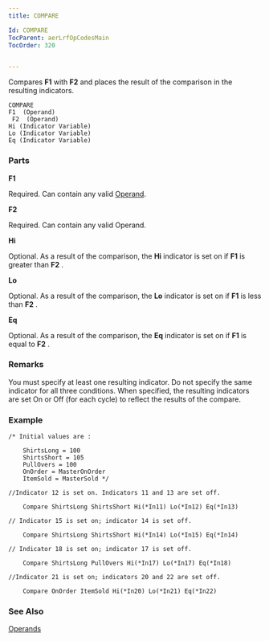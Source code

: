 ```yaml
---
title: COMPARE

Id: COMPARE
TocParent: aerLrfOpCodesMain
TocOrder: 320


---
```


Compares **F1** with **F2** and places the result of the comparison in the resulting indicators. 

```
COMPARE
F1  (Operand)
 F2  (Operand)
Hi (Indicator Variable)
Lo (Indicator Variable)
Eq (Indicator Variable)
```

### Parts

**F1** 

Required. Can contain any valid [Operand](Operands.html).


**F2** 

Required. Can contain any valid Operand.


**Hi** 

Optional. As a result of the comparison, the **Hi** indicator is set on if **F1** is greater than **F2** .


**Lo** 

Optional. As a result of the comparison, the **Lo** indicator is set on if **F1** is less than **F2** .


**Eq** 

Optional. As a result of the comparison, the **Eq** indicator is set on if **F1** is equal to **F2** .


### Remarks
You must specify at least one resulting indicator. Do not specify the same indicator for all three conditions. When specified, the resulting indicators are set On or Off (for each cycle) to reflect the results of the compare. 

### Example

```
/* Initial values are :

    ShirtsLong = 100
    ShirtsShort = 105
    PullOvers = 100
    OnOrder = MasterOnOrder
    ItemSold = MasterSold */

//Indicator 12 is set on. Indicators 11 and 13 are set off.

    Compare ShirtsLong ShirtsShort Hi(*In11) Lo(*In12) Eq(*In13)

// Indicator 15 is set on; indicator 14 is set off.

    Compare	ShirtsLong ShirtsShort Hi(*In14) Lo(*In15) Eq(*In14)

// Indicator 18 is set on; indicator 17 is set off.

    Compare	ShirtsLong PullOvers Hi(*In17) Lo(*In17) Eq(*In18)

//Indicator 21 is set on; indicators 20 and 22 are set off.

    Compare	OnOrder ItemSold Hi(*In20) Lo(*In21) Eq(*In22)      
```

### See Also
[Operands](Operands.html) 
